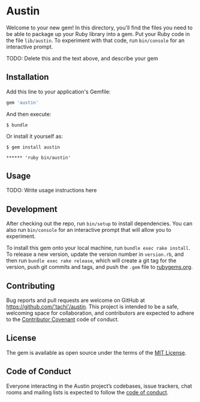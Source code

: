 # Austin

Welcome to your new gem! In this directory, you'll find the files you need to be able to package up your Ruby library into a gem. Put your Ruby code in the file `lib/austin`. To experiment with that code, run `bin/console` for an interactive prompt.

TODO: Delete this and the text above, and describe your gem

## Installation

Add this line to your application's Gemfile:

```ruby
gem 'austin'
```

And then execute:

    $ bundle

Or install it yourself as:

    $ gem install austin
    
    ****** 'ruby bin/austin'

## Usage

TODO: Write usage instructions here

## Development

After checking out the repo, run `bin/setup` to install dependencies. You can also run `bin/console` for an interactive prompt that will allow you to experiment.

To install this gem onto your local machine, run `bundle exec rake install`. To release a new version, update the version number in `version.rb`, and then run `bundle exec rake release`, which will create a git tag for the version, push git commits and tags, and push the `.gem` file to [rubygems.org](https://rubygems.org).

## Contributing

Bug reports and pull requests are welcome on GitHub at https://github.com/'tachi'/austin. This project is intended to be a safe, welcoming space for collaboration, and contributors are expected to adhere to the [Contributor Covenant](http://contributor-covenant.org) code of conduct.

## License

The gem is available as open source under the terms of the [MIT License](https://opensource.org/licenses/MIT).

## Code of Conduct

Everyone interacting in the Austin project’s codebases, issue trackers, chat rooms and mailing lists is expected to follow the [code of conduct](https://github.com/'tachi'/austin/blob/master/CODE_OF_CONDUCT.md).
